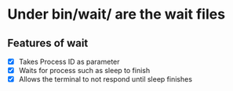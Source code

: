 # Under bin/wait/ are the wait files

## Features of wait
- [x] Takes Process ID as parameter
- [x] Waits for process such as sleep to finish
- [x] Allows the terminal to not respond until sleep finishes 
